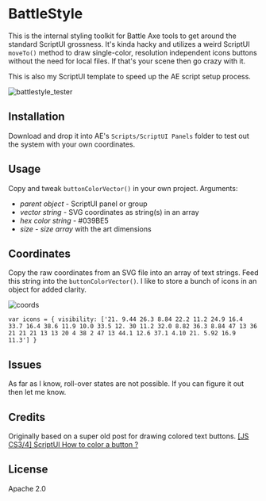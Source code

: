 # BattleStyle
This is the internal styling toolkit for Battle Axe tools to get around the standard ScriptUI grossness. It's kinda hacky and utilizes a weird ScriptUI `moveTo()` method to draw single-color, resolution independent icons buttons without the need for local files. If that's your scene then go crazy with it.

This is also my ScriptUI template to speed up the AE script setup process.

![battlestyle_tester](https://cloud.githubusercontent.com/assets/8580225/25320319/f90e1806-2873-11e7-8fc9-3408a0ae6e04.gif)


## Installation
Download and drop it into AE's `Scripts/ScriptUI Panels` folder to test out the system with your own coordinates.

## Usage
Copy and tweak `buttonColorVector()` in your own project. Arguments:
- _parent object_ - ScriptUI panel or group
- _vector string_ - SVG coordinates as string(s) in an array
- _hex color string_ - #039BE5
- _size - size array_ with the art dimensions

## Coordinates
Copy the raw coordinates from an SVG file into an array of text strings. Feed this string into the `buttonColorVector()`. I like to store a bunch of icons in an object for added clarity.

![coords](https://cloud.githubusercontent.com/assets/8580225/25320447/27efbc8c-2875-11e7-8719-184651ce4033.png)

`var icons = {
    visibility: ['21. 9.44 26.3 8.84 22.2 11.2 24.9 16.4 33.7 16.4 38.6 11.9 10.0 33.5 12. 30 11.2 32.0 8.82 36.3 8.84 47 13 36 21 21 21 13 13 20 4 38 2 47 13 44.1 12.6 37.1 4.10 21. 5.92 16.9 11.3']
}`

## Issues
As far as I know, roll-over states are not possible. If you can figure it out then let me know. 

## Credits
Originally based on a super old post for drawing colored text buttons.
[[JS CS3/4] ScriptUI How to color a button ?][799ff023]

  [799ff023]: https://forums.adobe.com/thread/509131 "[JS CS3/4] ScriptUI How to color a button ?"

## License
Apache 2.0
